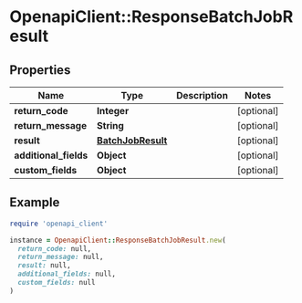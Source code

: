 # OpenapiClient::ResponseBatchJobResult

## Properties

| Name | Type | Description | Notes |
| ---- | ---- | ----------- | ----- |
| **return_code** | **Integer** |  | [optional] |
| **return_message** | **String** |  | [optional] |
| **result** | [**BatchJobResult**](BatchJobResult.md) |  | [optional] |
| **additional_fields** | **Object** |  | [optional] |
| **custom_fields** | **Object** |  | [optional] |

## Example

```ruby
require 'openapi_client'

instance = OpenapiClient::ResponseBatchJobResult.new(
  return_code: null,
  return_message: null,
  result: null,
  additional_fields: null,
  custom_fields: null
)
```


